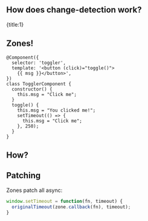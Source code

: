 ## How does change-detection work?
{title:1}

## Zones!

    @Component({
      selector: 'toggler',
      template: '<button (click)="toggle()">
        {{ msg }}</button>',
    })
    class TogglerComponent {
      constructor() { 
        this.msg = "Click me";
      }
      toggle() {
        this.msg = "You clicked me!";
        setTimeout(() => { 
          this.msg = "Click me";
        }, 250);
      }
    }

## How?

## Patching

Zones patch all async:

```javascript
window.setTimeout = function(fn, timeout) {
  originalTimeout(zone.callback(fn), timeout);
}
```





